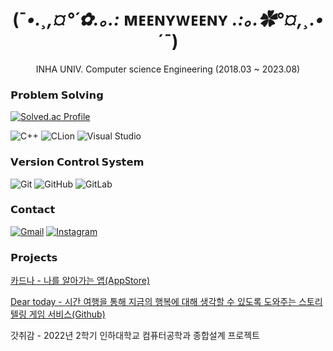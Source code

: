 <div align="center">

# (¯*•.¸,¤°´✿.｡.:* ᴍᴇᴇɴʏᴡᴇᴇɴʏ *.:｡.✿°¤,¸.•*´¯)

INHA UNIV. Computer science Engineering (2018.03 ~ 2023.08)

</div>



### 𝗣𝗿𝗼𝗯𝗹𝗲𝗺 𝗦𝗼𝗹𝘃𝗶𝗻𝗴

[![Solved.ac Profile](http://mazassumnida.wtf/api/v2/generate_badge?boj=meenyweeny)](https://solved.ac/meenyweeny/)

![C++](https://img.shields.io/badge/c++-000000?style=for-the-badge&logo=c%2B%2B&logoColor=white)
![CLion](https://img.shields.io/badge/CLion-black?style=for-the-badge&logo=clion&logoColor=white)
![Visual Studio](https://img.shields.io/badge/Visual%20Studio-black?style=for-the-badge&logo=visual-studio&logoColor=white)

### 𝗩𝗲𝗿𝘀𝗶𝗼𝗻 𝗖𝗼𝗻𝘁𝗿𝗼𝗹 𝗦𝘆𝘀𝘁𝗲𝗺

![Git](https://img.shields.io/badge/git-000000?style=for-the-badge&logo=git&logoColor=white)
![GitHub](https://img.shields.io/badge/github-%23121011.svg?style=for-the-badge&logo=github&logoColor=white)
![GitLab](https://img.shields.io/badge/gitlab-%23181717.svg?style=for-the-badge&logo=gitlab&logoColor=white)

### 𝗖𝗼𝗻𝘁𝗮𝗰𝘁

[![Gmail](https://img.shields.io/badge/Gmail-000000?style=for-the-badge&logo=gmail&logoColor=white)](mailto:kmeye0419@gmail.com)
[![Instagram](https://img.shields.io/badge/Instagram-000000?style=for-the-badge&logo=Instagram&logoColor=white)](https://instagram.com/meenyweeny)

### 𝗣𝗿𝗼𝗷𝗲𝗰𝘁𝘀

[카드나 - 나를 알아가는 앱(AppStore)](https://apple.co/3tBqeh5)

[Dear today - 시간 여행을 통해 지금의 행복에 대해 생각할 수 있도록 도와주는 스토리텔링 게임 서비스(Github)](https://github.com/TeamDearToday/Deartoday-iOS)

갓취감 - 2022년 2학기 인하대학교 컴퓨터공학과 종합설계 프로젝트
